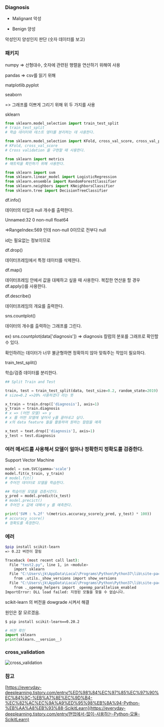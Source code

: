 ### Diagnosis

- Malignant 악성

- Benign 양성

악성인지 양성인지 판단 (숫자 데이터를 보고)



### 패키지

numpy => 선형대수, 숫자에 관련된 행렬을 연산하기 위해여 사용

pandas => csv를 읽기 위해

matplotlib.pyplot

seaborn

=> 그래프를 이쁘게 그리기 위해 위 두 가지를 사용



sklearn

```python
from sklearn.model_selection import train_test_split
# train_test_split
# 학습 데이터와 테스트 뎅터를 분리하는 데 사용한다.

from sklearn.model_selection import KFold, cross_val_score, cross_val_predict
# KFold, cross_val_score
# Cross validation 을 구현할 때 사용한다.

from sklearn import metrics
# 매트릭을 확인하기 위해 사용한다.

from sklearn import svm
from sklearn.linear_model import LogisticRegression
from sklearn.ensemble import RandomForestClassifier
from sklearn.neighbors import KNeighborsClassifier
from sklearn.tree import DecisionTreeClassifier
```





df.info()

데이터의 타입과 null 개수를 출력한다.



Unnamed:32 0 non-null float64

=>RangeIndex:569 인데  non-null 0이므로 전부다 null

id는 필요없는 정보이므로



df.drop()

데이터프레임에서 특정 데이터를 삭제한다.



df.map()

데이터프레임 안에서 값을 대체하고 싶을 때 사용한다. 복잡한 연산을 할 경우 df.apply()를 사용한다.



df.describe()

데이터프레임의 개요를 출력한다.



sns.countplot()

데이터의 개수를 출력하는 그래프를 그린다.

ex) sns.countplot(data['diagnosis']) => diagnosis 칼럼의 분포를 그래프로 확인할 수 있다.

확인하려는 데이터가 너무 불균형하면 정확하지 않아 맞춰주는 작업이 필요하다.



train_test_split()

학습/검증 데이터를 분리한다.

```python
## Split Train and Test

train, test = train_test_split(data, test_size=0.2, random_state=2019)
# size=0.2 =>20% 사용하겠다 라는 뜻

x_train = train.drop(['diagnosis'], axis=1)
y_train = train.diagnosis
# x => (어떤 모델) => y
# x 를 어떤 모델에 넣어서 y를 끌어내고 싶다.
# x의 data feature 들을 활용하여 원하는 컬럼을 예측

x_test = teat.drop(['diagnosis'], axis=1)
y_test = test.diagnosis
```



### 여러 메서드를 사용해서 모델이 얼마나 정확한지 정확도를 검증한다.

Support  Vector Machine  

```python
model = svm.SVC(gamma='scale')
model.fit(x_train, y_train)
# model.fit()
# 주어진 데이터로 모델을 학습한다.

## 학습이된 모델을 검증시킨다.
y_pred = model.predict(x_test)
# model.precict()
# 주어진 x 값에 대해서 y 를 예측한다.

print('SVM : %.2f' %(metrics.accuracy_score(y_pred, y_test) * 100))
# accuracy_score()
# 정확도를 측정한다.
```



### 에러

```bash
$pip install scikit-learn
=> 0.22 버전이 깔림

Traceback (most recent call last):
  File "test2.py", line 1, in <module>
    import sklearn
  File "C:\Users\jk\AppData\Local\Programs\Python\Python37\lib\site-packages\sklearn\__init__.py", line 75, in <module>
    from .utils._show_versions import show_versions
  File "C:\Users\jk\AppData\Local\Programs\Python\Python37\lib\site-packages\sklearn\utils\_show_versions.py", line 12, in <module>
    from ._openmp_helpers import _openmp_parallelism_enabled
ImportError: DLL load failed: 지정된 모듈을 찾을 수 없습니다.
```

scikit-learn 의 버전을 dowgrade 시켜서 해결

원인은 잘 모르겠음.



```bash
$ pip install scikit-learn==0.20.2
```

```python
# 버젼 확인
import sklearn
print(sklearn.__version__)
```



### cross_validation

![cross_validation](C:\Users\jk\Desktop\machine_learing\02_유방암예측인공지능\cross_validation.png)



### 참고

[https://everyday-deeplearning.tistory.com/entry/%ED%98%84%EC%97%85%EC%97%90%EC%84%9C-%EB%A7%8E%EC%9D%B4-%EC%82%AC%EC%9A%A9%ED%95%98%EB%8A%94-Python-%EB%AA%A8%EB%93%88-ScikitLearn](https://everyday-deeplearning.tistory.com/entry/현업에서-많이-사용하는-Python-모듈-ScikitLearn)